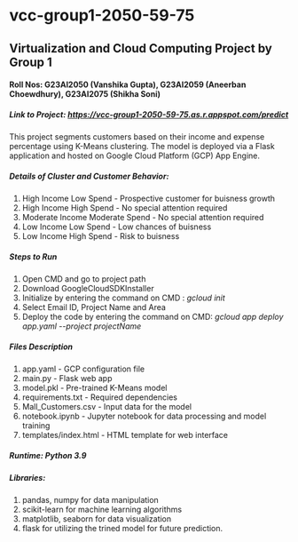 # vcc-group1-2050-59-75

## Virtualization and Cloud Computing Project by Group 1
#### Roll Nos: G23AI2050 (Vanshika Gupta), G23AI2059 (Aneerban Choewdhury), G23AI2075 (Shikha Soni)

##### Link to Project: https://vcc-group1-2050-59-75.as.r.appspot.com/predict

This project segments customers based on their income and expense percentage using K-Means clustering. The model is deployed via a Flask application and hosted on Google Cloud Platform (GCP) App Engine.

##### Details of Cluster and Customer Behavior:
1. High Income Low Spend - Prospective customer for buisness growth
2. High Income High Spend - No special attention required
3. Moderate Income Moderate Spend - No special attention required
4. Low Income Low Spend - Low chances of buisness
5. Low Income High Spend - Risk to buisness

##### Steps to Run
1. Open CMD and go to project path
2. Download GoogleCloudSDKInstaller
3. Initialize by entering the command on CMD : *gcloud init*
4. Select Email ID, Project Name and Area
5. Deploy the code by entering the command on CMD: *gcloud app deploy app.yaml --project projectName*
   
##### Files Description
1. app.yaml - GCP configuration file
2. main.py - Flask web app
3. model.pkl - Pre-trained K-Means model
4. requirements.txt - Required dependencies
5. Mall_Customers.csv - Input data for the model
6. notebook.ipynb - Jupyter notebook for data processing and model training
7. templates/index.html - HTML template for web interface

##### Runtime: Python 3.9

##### Libraries:
1. pandas, numpy for data manipulation
2. scikit-learn for machine learning algorithms
3. matplotlib, seaborn for data visualization
4. flask for utilizing the trined model for future prediction.
